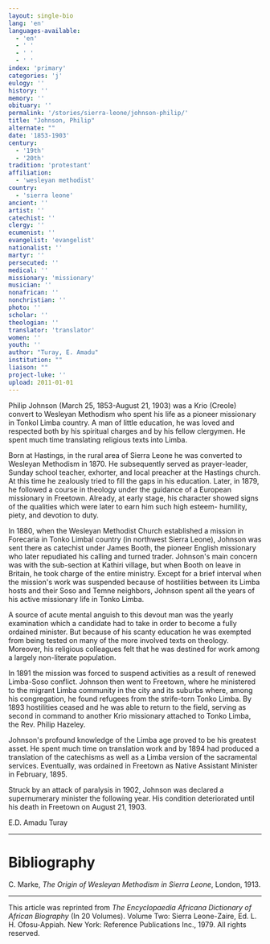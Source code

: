 ```yaml
---
layout: single-bio
lang: 'en'
languages-available:
  - 'en'
  - ' '
  - ' '
  - ' '
index: 'primary'
categories: 'j'
eulogy: ''
history: ''
memory: ''
obituary: ''
permalink: '/stories/sierra-leone/johnson-philip/'
title: "Johnson, Philip"
alternate: ""
date: '1853-1903'
century:
  - '19th'
  - '20th'
tradition: 'protestant'
affiliation:
  - 'wesleyan methodist'
country:
  - 'sierra leone'
ancient: ''
artist: ''
catechist: ''
clergy: ''
ecumenist: ''
evangelist: 'evangelist'
nationalist: ''
martyr: ''
persecuted: ''
medical: ''
missionary: 'missionary'
musician: ''
nonafrican: ''
nonchristian: ''
photo: ''
scholar: ''
theologian: ''
translator: 'translator'
women: ''
youth: ''
author: "Turay, E. Amadu"
institution: ""
liaison: ""
project-luke: ''
upload: 2011-01-01
---
```




Philip Johnson (March 25, 1853-August 21, 1903) was a Krio (Creole) convert to Wesleyan Methodism who spent his life as a pioneer missionary in Tonkol Limba country. A man of little education, he was loved and respected both by his spiritual charges and by his fellow clergymen. He spent much time translating religious texts into Limba.

Born at Hastings, in the rural area of Sierra Leone he was converted to Wesleyan Methodism in 1870. He subsequently served as prayer-leader, Sunday school teacher, exhorter, and local preacher at the Hastings church. At this time he zealously tried to fill the gaps in his education. Later, in 1879, he followed a course in theology under the guidance of a European missionary in Freetown. Already, at early stage, his character showed signs of the qualities which were later to earn him such high esteem- humility, piety, and devotion to duty.

In 1880, when the Wesleyan Methodist Church established a mission in Forecaria in Tonko Limbal country (in northwest Sierra Leone), Johnson was sent there as catechist under James Booth, the pioneer English missionary who later repudiated his calling and turned trader. Johnson's main concern was with the sub-section at Kathiri village, but when Booth on leave in Britain, he took charge of the entire ministry. Except for a brief interval when the mission's work was suspended because of hostilities between its Limba hosts and their Soso and Temne neighbors, Johnson spent all the years of his active missionary life in Tonko Limba.

A source of acute mental anguish to this devout man was the yearly examination which a candidate had to take in order to become a fully ordained minister. But because of his scanty education he was exempted from being tested on many of the more involved texts on theology. Moreover, his religious colleagues felt that he was destined for work among a largely non-literate population.

In 1891 the mission was forced to suspend activities as a result of renewed Limba-Soso conflict. Johnson then went to Freetown, where he ministered to the migrant Limba community in the city and its suburbs where, among his congregation, he found refugees from the strife-torn Tonko Limba. By 1893 hostilities ceased and he was able to return to the field, serving as second in command to another Krio missionary attached to Tonko Limba, the Rev. Philip Hazeley.

Johnson's profound knowledge of the Limba age proved to be his greatest asset. He spent much time on translation work and by 1894 had produced a translation of the catechisms as well as a Limba version of the sacramental services. Eventually, was ordained in Freetown as Native Assistant Minister in February, 1895.

Struck by an attack of paralysis in 1902, Johnson was declared a supernumerary minister the following year. His condition deteriorated until his death in Freetown on August 21, 1903.

E.D. Amadu Turay

---

# Bibliography

C. Marke, *The Origin of Wesleyan Methodism in Sierra Leone*, London, 1913.

---

This article was reprinted from *The Encyclopaedia Africana Dictionary of African Biography* (In 20 Volumes). Volume Two: Sierra Leone-Zaire, Ed. L. H. Ofosu-Appiah. New York: Reference Publications Inc., 1979.  All rights reserved.
